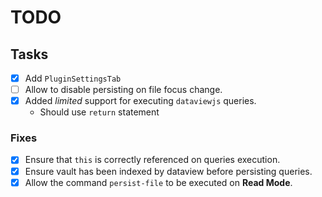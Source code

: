 # TODO

## Tasks

- [x] Add `PluginSettingsTab`
- [ ] Allow to disable persisting on file focus change.
- [x] Added _limited_ support for executing `dataviewjs` queries.
  - Should use `return` statement

### Fixes

- [x] Ensure that `this` is correctly referenced on queries execution.
- [x] Ensure vault has been indexed by dataview before persisting queries.
- [x] Allow the command `persist-file` to be executed on **Read Mode**.
